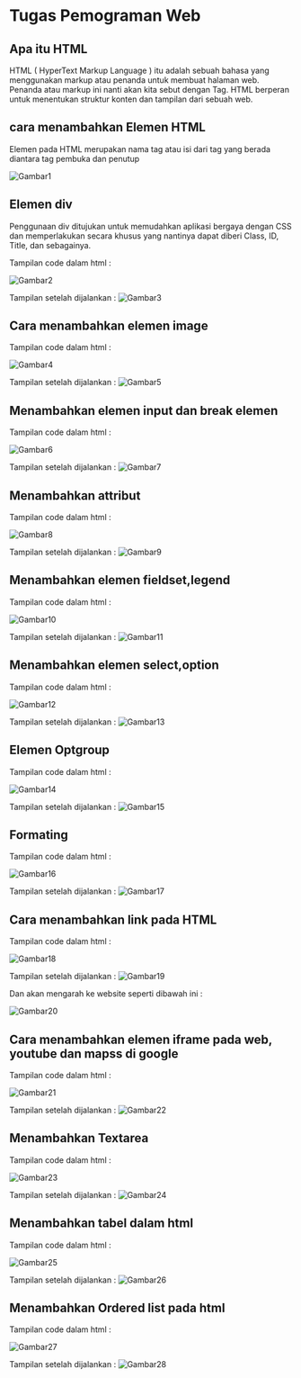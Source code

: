# Tugas Pemograman Web
## Apa itu HTML
HTML ( HyperText Markup Language ) itu adalah sebuah bahasa yang menggunakan markup atau penanda
untuk membuat halaman web. Penanda atau markup ini nanti akan kita sebut dengan Tag.
HTML berperan untuk menentukan struktur konten dan tampilan dari sebuah web.

## cara menambahkan Elemen HTML
Elemen pada HTML merupakan nama tag atau isi dari tag yang berada diantara tag pembuka dan penutup<p>
![Gambar1](img1.png)
## Elemen div
Penggunaan div ditujukan untuk memudahkan aplikasi bergaya dengan CSS dan memperlakukan
secara khusus yang nantinya dapat diberi Class, ID, Title, dan sebagainya.<p>
Tampilan code dalam html : <p>
![Gambar2](img2.png) <p>
Tampilan setelah dijalankan :
![Gambar3](img3.png) <p>
## Cara menambahkan elemen image
Tampilan code dalam html : <p>
![Gambar4](img4.png) <p>
Tampilan setelah dijalankan :
![Gambar5](img5.png) <p>
## Menambahkan elemen input dan break elemen
Tampilan code dalam html : <p>
![Gambar6](img6.png) <p>
Tampilan setelah dijalankan :
![Gambar7](img7.png) <p>
## Menambahkan attribut
Tampilan code dalam html : <p>
![Gambar8](img8.png) <p>
Tampilan setelah dijalankan :
![Gambar9](img9.png) <p>
## Menambahkan elemen fieldset,legend
Tampilan code dalam html : <p>
![Gambar10](img10.png) <p>
Tampilan setelah dijalankan :
![Gambar11](img11.png) <p>
## Menambahkan elemen select,option
Tampilan code dalam html : <p>
![Gambar12](img12.png) <p>
Tampilan setelah dijalankan :
![Gambar13](img13.png) <p>
## Elemen Optgroup
Tampilan code dalam html : <p>
![Gambar14](img14.png) <p>
Tampilan setelah dijalankan :
![Gambar15](img15.png) <p>
## Formating
Tampilan code dalam html : <p>
![Gambar16](img16.png) <p>
Tampilan setelah dijalankan :
![Gambar17](img17.png) <p>
## Cara menambahkan link pada HTML
Tampilan code dalam html : <p>
![Gambar18](img18.png) <p>
Tampilan setelah dijalankan :
![Gambar19](img19.png) <p>
Dan akan mengarah ke website seperti dibawah ini : <p>
![Gambar20](img20.png) <p>
## Cara menambahkan elemen iframe pada web, youtube dan mapss di google
Tampilan code dalam html : <p>
![Gambar21](img21.png) <p>
Tampilan setelah dijalankan :
![Gambar22](img22.png) <p>
##  Menambahkan Textarea
Tampilan code dalam html : <p>
![Gambar23](img23.png) <p>
Tampilan setelah dijalankan :
![Gambar24](img24.png) <p>
## Menambahkan tabel dalam html
Tampilan code dalam html : <p>
![Gambar25](img25.png) <p>
Tampilan setelah dijalankan :
![Gambar26](img26.png) <p>
## Menambahkan Ordered list pada html
Tampilan code dalam html : <p>
![Gambar27](img27.png) <p>
Tampilan setelah dijalankan :
![Gambar28](img28.png) <p>


